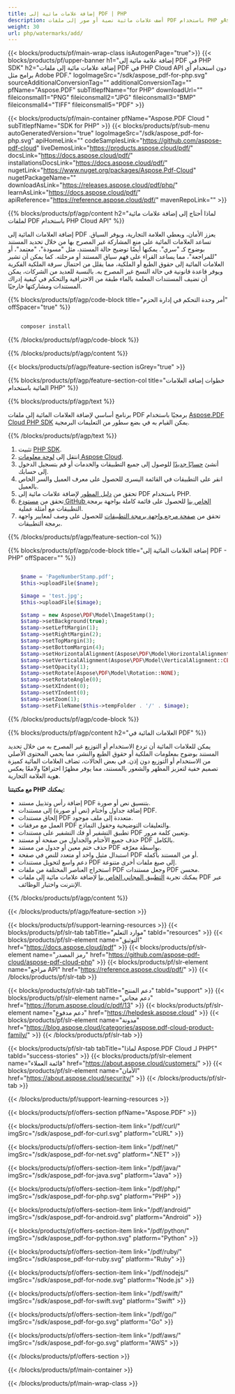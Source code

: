 ```yaml
---
title: إضافة علامات مائية إلى PDF | PHP
description: أضف علامات مائية نصية أو صور إلى ملفات PDF باستخدام PHP وAspose.PDF Cloud SDK. احمِ أو ضع علامة على مستنداتك.
weight: 30
url: php/watermarks/add/
---
```


{{< blocks/products/pf/main-wrap-class isAutogenPage="true">}}
{{< blocks/products/pf/upper-banner h1="إضافة علامة مائية إلى PDF في PHP SDK" h2="إضافة علامات مائية إلى ملفات PDF في PHP Cloud API دون استخدام أي برامج مثل Adobe PDF." logoImageSrc="/sdk/aspose_pdf-for-php.svg" sourceAdditionalConversionTag="" additionalConversionTag="" pfName="Aspose.PDF" subTitlepfName="for PHP" downloadUrl="" fileiconsmall1="PNG" fileiconsmall2="JPG" fileiconsmall3="BMP" fileiconsmall4="TIFF" fileiconsmall5="PDF" >}}

{{< blocks/products/pf/main-container pfName="Aspose.PDF Cloud " subTitlepfName="SDK for PHP" >}}
{{< blocks/products/pf/sub-menu autoGeneratedVersion="true" logoImageSrc="/sdk/aspose_pdf-for-php.svg" apiHomeLink="" codeSamplesLink="https://github.com/aspose-pdf-cloud" liveDemosLink="https://products.aspose.cloud/pdf/" docsLink="https://docs.aspose.cloud/pdf/" installationsDocsLink="https://docs.aspose.cloud/pdf/" nugetLink="https://www.nuget.org/packages/Aspose.Pdf-Cloud" nugetPackageName="" downloadAsLink="https://releases.aspose.cloud/pdf/php/" learnAsLink="https://docs.aspose.cloud/pdf/" apiReference="https://reference.aspose.cloud/pdf/" mavenRepoLink="" >}}

{{% blocks/products/pf/agp/content h2="لماذا أحتاج إلى إضافة علامات مائية لملفات PDF باستخدام PHP Cloud API" %}}

إضافة العلامات المائية إلى PDF يعزز الأمان، ويعطي العلامة التجارية، ويوفر السياق. تساعد العلامات المائية على منع المشاركة غير المصرح بها من خلال تحديد المستند بوضوح كـ "سري". يمكنها أيضًا توضيح حالة المستند، مثل "مسودة"، "معتمد"، أو "للمراجعة"، مما يساعد القراء على فهم سياق المستند أو مرحلته. كما يمكن أن تشير العلامات المائية إلى حقوق الطبع أو الملكية، مما يقلل من احتمال سرقة الملكية الفكرية ويوفر قاعدة قانونية في حالة النسخ غير المصرح به. بالنسبة للعديد من الشركات، يمكن أن تضيف المستندات المعلمة بالماء طبقة من الاحترافية والتحكم في كيفية إدراك المستندات ومشاركتها خارجيًا.

{{% blocks/products/pf/agp/code-block title="أمر وحدة التحكم في إدارة الحزم" offSpacer="true" %}}

```bash
     
    composer install

```

{{% /blocks/products/pf/agp/code-block %}}

{{% /blocks/products/pf/agp/content %}}

{{< blocks/products/pf/agp/feature-section isGrey="true" >}}

{{% blocks/products/pf/agp/feature-section-col title="خطوات إضافة العلامات المائية باستخدام PHP" %}}

{{% blocks/products/pf/agp/text %}}

برنامج أساسي لإضافة العلامات المائية إلى ملفات PDF برمجيًا باستخدام
[Aspose.PDF Cloud PHP SDK](https://products.aspose.cloud/pdf/php/)
يمكن القيام به في بضع سطور من التعليمات البرمجية.

{{% /blocks/products/pf/agp/text %}}

1. تثبيت [PHP SDK](https://pypi.org/project/asposepdfcloud/).
1. انتقل إلى [لوحة معلومات Aspose Cloud](https://dashboard.aspose.cloud/).
1. أنشئ [حسابًا جديدًا](https://docs.aspose.cloud/display/storagecloud/Creating+and+Managing+Account) للوصول إلى جميع التطبيقات والخدمات أو قم بتسجيل الدخول إلى حسابك.
1. انقر على التطبيقات في القائمة اليسرى للحصول على معرف العميل والسر الخاص بالعميل.
1. تحقق من [دليل المطور](https://docs.aspose.cloud/pdf/working-with-stamps/) لإضافة علامات مائية إلى PDF باستخدام PHP.
1. تحقق من [مستودع GitHub الخاص بنا](https://github.com/aspose-pdf-cloud/aspose-pdf-cloud-php) للحصول على قائمة كاملة بواجهة برمجة التطبيقات مع أمثلة عملية.
1. تحقق من [صفحة مرجع واجهة برمجة التطبيقات](https://reference.aspose.cloud/pdf/#/Document) للحصول على وصف لمعايير واجهة برمجة التطبيقات.

{{% /blocks/products/pf/agp/feature-section-col %}}


{{% blocks/products/pf/agp/code-block title="إضافة العلامات المائية إلى PDF - PHP" offSpacer="" %}}

```php

	$name = 'PageNumberStamp.pdf';
	$this->uploadFile($name);

	$image = 'test.jpg';
	$this->uploadFile($image);

	$stamp = new Aspose\PDF\Model\ImageStamp();
	$stamp->setBackground(true);
	$stamp->setLeftMargin(1);
	$stamp->setRightMargin(2);
	$stamp->setTopMargin(3);
	$stamp->setBottomMargin(4);
	$stamp->setHorizontalAlignment(Aspose\PDF\Model\HorizontalAlignment::CENTER);
	$stamp->setVerticalAlignment(Aspose\PDF\Model\VerticalAlignment::CENTER);
	$stamp->setOpacity(1);
	$stamp->setRotate(Aspose\PDF\Model\Rotation::NONE);
	$stamp->setRotateAngle(0);
	$stamp->setXIndent(0);
	$stamp->setYIndent(0);
	$stamp->setZoom(1);
	$stamp->setFileName($this->tempFolder . '/' . $image);
```

{{% /blocks/products/pf/agp/code-block %}}

{{% blocks/products/pf/agp/content h2="العلامات المائية في PDF" %}}

يمكن للعلامات المائية أن تردع الاستخدام أو التوزيع غير المصرح به من خلال تحديد المستند بوضوح بمعلومات الملكية أو حقوق الطبع والنشر، مما يحمي المحتوى الأصلي من الاستخدام أو التوزيع دون إذن.
في بعض الحالات، تضاف العلامات المائية كميزة تصميم خفية لتعزيز المظهر والشعور بالمستند، مما يوفر مظهرًا احترافيًا ولامعًا يعكس هوية العلامة التجارية.

**مع مكتبتنا PHP يمكنك:**

+ إضافة رأس وتذييل مستند PDF بتنسيق نص أو صورة.
+ إضافة جداول وأختام (نص أو صورة) إلى مستندات PDF.
+ إلحاق مستندات PDF متعددة إلى ملف موجود.
+ العمل مع مرفقات PDF والتعليقات التوضيحية وحقول النماذج.
+ تطبيق التشفير أو فك التشفير على مستندات PDF وتعيين كلمة مرور.
+ حذف جميع الأختام والجداول من صفحة أو مستند PDF بالكامل.
+ حذف ختم معين أو جدول من مستند PDF بواسطة معرّفه.
+ استبدال مثيل واحد أو متعدد للنص في صفحة PDF أو من المستند بأكمله.
+ دعم واسع لتحويل مستندات PDF إلى صيغ ملفات أخرى متنوعة.
+ استخراج العناصر المختلفة من ملفات PDF وجعل مستندات PDF محسن.
+ يمكنك تجربة [التطبيق المجاني الخاص بنا](https://products.aspose.app/pdf/watermark) لإضافة علامات مائية إلى ملفات PDF عبر الإنترنت واختبار الوظائف.

{{% /blocks/products/pf/agp/content %}}

{{< /blocks/products/pf/agp/feature-section >}}

{{< blocks/products/pf/support-learning-resources >}}
{{< blocks/products/pf/slr-tab tabTitle="موارد التعلم" tabId="resources" >}}
{{< blocks/products/pf/slr-element name="التوثيق" href="https://docs.aspose.cloud/pdf" >}}
{{< blocks/products/pf/slr-element name="رمز المصدر" href="https://github.com/aspose-pdf-cloud/aspose-pdf-cloud-php" >}}
{{< blocks/products/pf/slr-element name="مراجع API" href="https://reference.aspose.cloud/pdf/" >}}
{{< /blocks/products/pf/slr-tab >}}

{{< blocks/products/pf/slr-tab tabTitle="دعم المنتج" tabId="support" >}}
{{< blocks/products/pf/slr-element name="دعم مجاني" href="https://forum.aspose.cloud/c/pdf/13" >}}
{{< blocks/products/pf/slr-element name="دعم مدفوع" href="https://helpdesk.aspose.cloud" >}}
{{< blocks/products/pf/slr-element name="مدونة" href="https://blog.aspose.cloud/categories/aspose.pdf-cloud-product-family/" >}}
{{< /blocks/products/pf/slr-tab >}}

{{< blocks/products/pf/slr-tab tabTitle="لماذا Aspose.PDF Cloud لـ PHP؟" tabId="success-stories" >}}
{{< blocks/products/pf/slr-element name="قائمة العملاء" href="https://about.aspose.cloud/customers/" >}}
{{< blocks/products/pf/slr-element name="الأمان" href="https://about.aspose.cloud/security/" >}}
{{< /blocks/products/pf/slr-tab >}}

{{< /blocks/products/pf/support-learning-resources >}}

{{< blocks/products/pf/offers-section pfName="Aspose.PDF" >}}

{{< blocks/products/pf/offers-section-item link="/pdf/curl/" imgSrc="/sdk/aspose_pdf-for-curl.svg" platform="cURL" >}}

{{< blocks/products/pf/offers-section-item link="/pdf/net/" imgSrc="/sdk/aspose_pdf-for-net.svg" platform=".NET" >}}

{{< blocks/products/pf/offers-section-item link="/pdf/java/" imgSrc="/sdk/aspose_pdf-for-java.svg" platform="Java" >}}

{{< blocks/products/pf/offers-section-item link="/pdf/php/" imgSrc="/sdk/aspose_pdf-for-php.svg" platform="PHP" >}}

{{< blocks/products/pf/offers-section-item link="/pdf/android/" imgSrc="/sdk/aspose_pdf-for-android.svg" platform="Android" >}}

{{< blocks/products/pf/offers-section-item link="/pdf/python/" imgSrc="/sdk/aspose_pdf-for-python.svg" platform="Python" >}}

{{< blocks/products/pf/offers-section-item link="/pdf/ruby/" imgSrc="/sdk/aspose_pdf-for-ruby.svg" platform="Ruby" >}}

{{< blocks/products/pf/offers-section-item link="/pdf/nodejs/" imgSrc="/sdk/aspose_pdf-for-node.svg" platform="Node.js" >}}

{{< blocks/products/pf/offers-section-item link="/pdf/swift/" imgSrc="/sdk/aspose_pdf-for-swift.svg" platform="Swift" >}}

{{< blocks/products/pf/offers-section-item link="/pdf/go/" imgSrc="/sdk/aspose_pdf-for-go.svg" platform="Go" >}}

{{< blocks/products/pf/offers-section-item link="/pdf/aws/" imgSrc="/sdk/aspose_pdf-for-go.svg" platform="AWS" >}}

{{< /blocks/products/pf/offers-section >}}

<!-- aboutfile Ends -->

{{< /blocks/products/pf/main-container >}}

{{< /blocks/products/pf/main-wrap-class >}}
